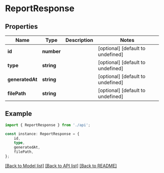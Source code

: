 # ReportResponse


## Properties

Name | Type | Description | Notes
------------ | ------------- | ------------- | -------------
**id** | **number** |  | [optional] [default to undefined]
**type** | **string** |  | [optional] [default to undefined]
**generatedAt** | **string** |  | [optional] [default to undefined]
**filePath** | **string** |  | [optional] [default to undefined]

## Example

```typescript
import { ReportResponse } from './api';

const instance: ReportResponse = {
    id,
    type,
    generatedAt,
    filePath,
};
```

[[Back to Model list]](../README.md#documentation-for-models) [[Back to API list]](../README.md#documentation-for-api-endpoints) [[Back to README]](../README.md)
